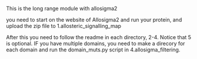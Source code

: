 This is the long range module with allosigma2

you need to start on the website of Allosigma2 and run your protein, and upload the zip file to 1.allosteric_signalling_map

After this you need to follow the readme in each directory, 2-4. Notice that 5 is optional. 
IF you have multiple domains, you need to make a direcory for each domain and run the domain_muts.py script in 4.allosigma_filtering. 
